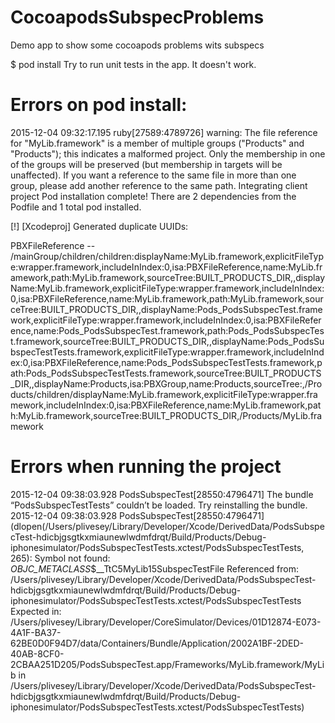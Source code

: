 # CocoapodsSubspecProblems
Demo app to show some cocoapods problems wits subspecs

$ pod install
Try to run unit tests in the app. It doesn't work.

# Errors on pod install:
2015-12-04 09:32:17.195 ruby[27589:4789726] warning:  The file reference for "MyLib.framework" is a member of multiple groups ("Products" and "Products"); this indicates a malformed project.  Only the membership in one of the groups will be preserved (but membership in targets will be unaffected).  If you want a reference to the same file in more than one group, please add another reference to the same path.
Integrating client project
Pod installation complete! There are 2 dependencies from the Podfile and 1 total pod installed.

[!] [Xcodeproj] Generated duplicate UUIDs:

PBXFileReference -- /mainGroup/children/children:displayName:MyLib.framework,explicitFileType:wrapper.framework,includeInIndex:0,isa:PBXFileReference,name:MyLib.framework,path:MyLib.framework,sourceTree:BUILT_PRODUCTS_DIR,,displayName:MyLib.framework,explicitFileType:wrapper.framework,includeInIndex:0,isa:PBXFileReference,name:MyLib.framework,path:MyLib.framework,sourceTree:BUILT_PRODUCTS_DIR,,displayName:Pods_PodsSubspecTest.framework,explicitFileType:wrapper.framework,includeInIndex:0,isa:PBXFileReference,name:Pods_PodsSubspecTest.framework,path:Pods_PodsSubspecTest.framework,sourceTree:BUILT_PRODUCTS_DIR,,displayName:Pods_PodsSubspecTestTests.framework,explicitFileType:wrapper.framework,includeInIndex:0,isa:PBXFileReference,name:Pods_PodsSubspecTestTests.framework,path:Pods_PodsSubspecTestTests.framework,sourceTree:BUILT_PRODUCTS_DIR,,displayName:Products,isa:PBXGroup,name:Products,sourceTree:<group>,/Products/children/displayName:MyLib.framework,explicitFileType:wrapper.framework,includeInIndex:0,isa:PBXFileReference,name:MyLib.framework,path:MyLib.framework,sourceTree:BUILT_PRODUCTS_DIR,/Products/MyLib.framework


# Errors when running the project

2015-12-04 09:38:03.928 PodsSubspecTest[28550:4796471] The bundle “PodsSubspecTestTests” couldn’t be loaded. Try reinstalling the bundle.
2015-12-04 09:38:03.928 PodsSubspecTest[28550:4796471] (dlopen(/Users/plivesey/Library/Developer/Xcode/DerivedData/PodsSubspecTest-hdicbjgsgtkxmiaunewlwdmfdrqt/Build/Products/Debug-iphonesimulator/PodsSubspecTestTests.xctest/PodsSubspecTestTests, 265): Symbol not found: _OBJC_METACLASS_$__TtC5MyLib15SubspecTestFile
  Referenced from: /Users/plivesey/Library/Developer/Xcode/DerivedData/PodsSubspecTest-hdicbjgsgtkxmiaunewlwdmfdrqt/Build/Products/Debug-iphonesimulator/PodsSubspecTestTests.xctest/PodsSubspecTestTests
  Expected in: /Users/plivesey/Library/Developer/CoreSimulator/Devices/01D12874-E073-4A1F-BA37-62BE0D0F94D7/data/Containers/Bundle/Application/2002A1BF-2DED-40AB-8CF0-2CBAA251D205/PodsSubspecTest.app/Frameworks/MyLib.framework/MyLib
 in /Users/plivesey/Library/Developer/Xcode/DerivedData/PodsSubspecTest-hdicbjgsgtkxmiaunewlwdmfdrqt/Build/Products/Debug-iphonesimulator/PodsSubspecTestTests.xctest/PodsSubspecTestTests)
